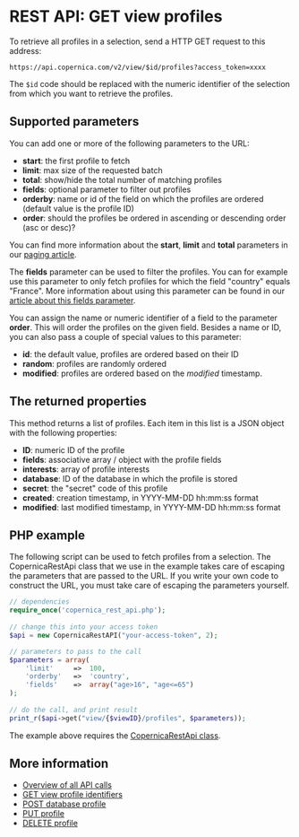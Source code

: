 # REST API: GET view profiles

To retrieve all profiles in a selection, send a HTTP GET request to this address:

`https://api.copernica.com/v2/view/$id/profiles?access_token=xxxx`

The `$id` code should be replaced with the numeric identifier of the selection
from which you want to retrieve the profiles.

## Supported parameters

You can add one or more of the following parameters to the URL:

- **start**: the first profile to fetch
- **limit**: max size of the requested batch
- **total**: show/hide the total number of matching profiles
- **fields**: optional parameter to filter out profiles
- **orderby**: name or id of the field on which the profiles are ordered (default value is the profile ID)
- **order**: should the profiles be ordered in ascending or descending order (asc or desc)?

You can find more information about the **start**, **limit** and **total** parameters 
in our [paging article](./rest-paging.md). 

The **fields** parameter can be used to filter the profiles. You can for example
use this parameter to only fetch profiles for which the field "country" equals
"France". More information about using this parameter can be found in our
[article about this fields parameter](./rest-fields-parameter.md).

You can assign the name or numeric identifier of a field to the parameter **order**.
This will order the profiles on the given field.
Besides a name or ID, you can also pass a couple of special values to this parameter:

- **id**: the default value, profiles are ordered based on their ID
- **random**: profiles are randomly ordered
- **modified**: profiles are ordered based on the *modified* timestamp.

## The returned properties

This method returns a list of profiles. Each item in this list is a JSON object
with the following properties:

- **ID**: numeric ID of the profile
- **fields**: associative array / object with the profile fields
- **interests**: array of profile interests
- **database**: ID of the database in which the profile is stored
- **secret**: the "secret" code of this profile
- **created**: creation timestamp, in YYYY-MM-DD hh:mm:ss format
- **modified**: last modified timestamp, in YYYY-MM-DD hh:mm:ss format

## PHP example

The following script can be used to fetch profiles from a selection. The 
CopernicaRestApi class that we use in the example takes care of escaping the
parameters that are passed to the URL. If you write your own code to construct
the URL, you must take care of escaping the parameters yourself.

```php
// dependencies
require_once('copernica_rest_api.php');
    
// change this into your access token
$api = new CopernicaRestAPI("your-access-token", 2);

// parameters to pass to the call
$parameters = array(
    'limit'     =>  100,
    'orderby'   =>  'country',
    'fields'    =>  array("age>16", "age<=65")
);
    
// do the call, and print result
print_r($api->get("view/{$viewID}/profiles", $parameters));
```

The example above requires the [CopernicaRestApi class](rest-php).

## More information

* [Overview of all API calls](./rest-api.md)
* [GET view profile identifiers](./rest-get-view-profileids.md)
* [POST database profile](./rest-post-database-profiles.md)
* [PUT profile](./rest-put-profile-fields.md)
* [DELETE profile](./rest-delete-profile.md)
